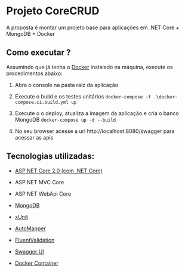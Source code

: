 # Projeto CoreCRUD

A proposta é montar um projeto base para aplicações em .NET Core + MongoDB + Docker 

## Como executar ?

Assumindo que já tenha o [Docker](https://www.docker.com) instalado na máquina, execute os procedimentos abaixo:

1. Abra o console na pasta raiz da aplicação

2. Execute o build e os testes unitários ```docker-compose -f .\docker-compose.ci.build.yml up```

3. Execute o o deploy, atualiza a imagem da aplicação e cria o banco MongoDB ```docker-compose up -d --build```

4. No seu browser acesse a url http://localhost:8080/swagger para acessar as apis


## Tecnologias utilizadas:

- [ASP.NET Core 2.0 (com .NET Core)](https://www.microsoft.com/net/core)
 - ASP.NET MVC Core 
 - ASP.NET WebApi Core

- [MongoDB](https://www.mongodb.com/)
- [xUnit](https://xunit.github.io/)
- [AutoMapper](http://automapper.org/)
- [FluentValidation](https://github.com/JeremySkinner/FluentValidation)
- [Swagger UI](https://swagger.io/swagger-ui/)
- [Docker Container](https://www.docker.com/)


